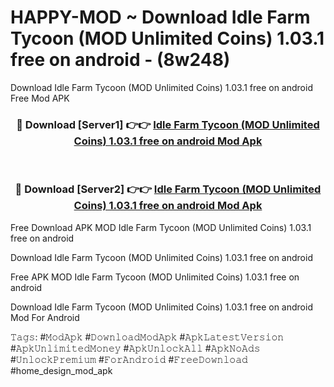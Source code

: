 # HAPPY-MOD ~ Download Idle Farm Tycoon (MOD Unlimited Coins) 1.03.1 free on android - (8w248)
Download Idle Farm Tycoon (MOD Unlimited Coins) 1.03.1 free on android Free Mod APK

<div align="center">
<h3>🔴 Download [Server1] 👉👉 <a href="https://apk-comot.site?title=Idle_Farm_Tycoon_(MOD_Unlimited_Coins)_1.03.1_free_on_android">Idle Farm Tycoon (MOD Unlimited Coins) 1.03.1 free on android Mod Apk</a></h3><br>

<h3>🔴 Download [Server2] 👉👉 <a href="https://apk-comot.site?title=Idle_Farm_Tycoon_(MOD_Unlimited_Coins)_1.03.1_free_on_android">Idle Farm Tycoon (MOD Unlimited Coins) 1.03.1 free on android Mod Apk</a></h3>
</div>


Free Download APK MOD Idle Farm Tycoon (MOD Unlimited Coins) 1.03.1 free on android

Download Idle Farm Tycoon (MOD Unlimited Coins) 1.03.1 free on android 

Free APK MOD Idle Farm Tycoon (MOD Unlimited Coins) 1.03.1 free on android 

Download Idle Farm Tycoon (MOD Unlimited Coins) 1.03.1 free on android Mod For Android

𝚃𝚊𝚐𝚜: #𝙼𝚘𝚍𝙰𝚙𝚔 #𝙳𝚘𝚠𝚗𝚕𝚘𝚊𝚍𝙼𝚘𝚍𝙰𝚙𝚔 #𝙰𝚙𝚔𝙻𝚊𝚝𝚎𝚜𝚝𝚅𝚎𝚛𝚜𝚒𝚘𝚗 #𝙰𝚙𝚔𝚄𝚗𝚕𝚒𝚖𝚒𝚝𝚎𝚍𝙼𝚘𝚗𝚎𝚢 #𝙰𝚙𝚔𝚄𝚗𝚕𝚘𝚌𝚔𝙰𝚕𝚕 #𝙰𝚙𝚔𝙽𝚘𝙰𝚍𝚜 #𝚄𝚗𝚕𝚘𝚌𝚔𝙿𝚛𝚎𝚖𝚒𝚞𝚖 #𝙵𝚘𝚛𝙰𝚗𝚍𝚛𝚘𝚒𝚍 #𝙵𝚛𝚎𝚎𝙳𝚘𝚠𝚗𝚕𝚘𝚊𝚍 #home_design_mod_apk